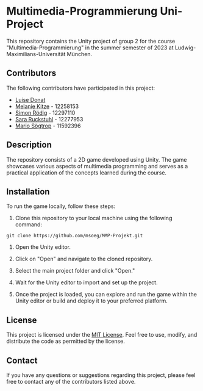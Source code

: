 # Multimedia-Programmierung Uni-Project

This repository contains the Unity project of group 2 for the course "Multimedia-Programmierung" in the summer semester of 2023 at Ludwig-Maximilians-Universität München.

## Contributors

The following contributors have participated in this project:

- [Luise Donat](https://github.com/luisedonat)
- [Melanie Kitze](https://github.com/EmlMeml) - 12258153
- [Simon Rödig](https://github.com/simonroedig) - 12297110
- [Sara Ruckstuhl](https://github.com/Ruckster00) - 12277953
- [Mario Sögtrop](https://github.com/msoeg) - 11592396

## Description

The repository consists of a 2D game developed using Unity. The game showcases various aspects of multimedia programming and serves as a practical application of the concepts learned during the course.

## Installation

To run the game locally, follow these steps:

1. Clone this repository to your local machine using the following command:

```git clone https://github.com/msoeg/MMP-Projekt.git```


1. Open the Unity editor.

2. Click on "Open" and navigate to the cloned repository.

3. Select the main project folder and click "Open."

4. Wait for the Unity editor to import and set up the project.

5. Once the project is loaded, you can explore and run the game within the Unity editor or build and deploy it to your preferred platform.

## License

This project is licensed under the [MIT License](LICENSE). Feel free to use, modify, and distribute the code as permitted by the license.

## Contact

If you have any questions or suggestions regarding this project, please feel free to contact any of the contributors listed above.
